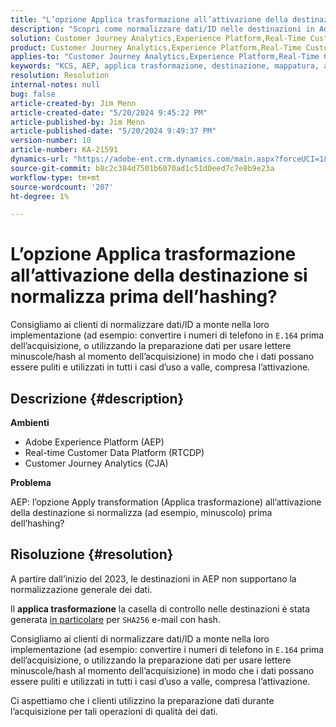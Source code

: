 ```yaml
---
title: "L’opzione Applica trasformazione all’attivazione della destinazione si normalizza prima dell’hashing?"
description: "Scopri come normalizzare dati/ID nelle destinazioni in Adobe Experience Platform."
solution: Customer Journey Analytics,Experience Platform,Real-Time Customer Data Platform
product: Customer Journey Analytics,Experience Platform,Real-Time Customer Data Platform
applies-to: "Customer Journey Analytics,Experience Platform,Real-Time Customer Data Platform"
keywords: "KCS, AEP, applica trasformazione, destinazione, mappatura, attivazione, RT-CDP, Customer Journey Analytics, normalizzazione, Adobe Experience Platform, FAQ"
resolution: Resolution
internal-notes: null
bug: false
article-created-by: Jim Menn
article-created-date: "5/20/2024 9:45:22 PM"
article-published-by: Jim Menn
article-published-date: "5/20/2024 9:49:37 PM"
version-number: 10
article-number: KA-21591
dynamics-url: "https://adobe-ent.crm.dynamics.com/main.aspx?forceUCI=1&pagetype=entityrecord&etn=knowledgearticle&id=5c660a3c-f216-ef11-9f8a-6045bd006268"
source-git-commit: b8c2c384d7501b6070ad1c51d0eed7c7e8b9e23a
workflow-type: tm+mt
source-wordcount: '207'
ht-degree: 1%

---
```


# L’opzione Applica trasformazione all’attivazione della destinazione si normalizza prima dell’hashing?


Consigliamo ai clienti di normalizzare dati/ID a monte nella loro implementazione (ad esempio: convertire i numeri di telefono in `E.164` prima dell’acquisizione, o utilizzando la preparazione dati per usare lettere minuscole/hash al momento dell’acquisizione) in modo che i dati possano essere puliti e utilizzati in tutti i casi d’uso a valle, compresa l’attivazione.

## Descrizione {#description}


<b>Ambienti</b>

- Adobe Experience Platform (AEP)
- Real-time Customer Data Platform (RTCDP)
- Customer Journey Analytics (CJA)




<b>Problema</b>

AEP: l’opzione Apply transformation (Applica trasformazione) all’attivazione della destinazione si normalizza (ad esempio, minuscolo) prima dell’hashing?


## Risoluzione {#resolution}


A partire dall’inizio del 2023, le destinazioni in AEP non supportano la normalizzazione generale dei dati.

Il <b>applica trasformazione</b> la casella di controllo nelle destinazioni è stata generata <u>in particolare</u> per `SHA256` e-mail con hash.

Consigliamo ai clienti di normalizzare dati/ID a monte nella loro implementazione (ad esempio: convertire i numeri di telefono in `E.164` prima dell’acquisizione, o utilizzando la preparazione dati per usare lettere minuscole/hash al momento dell’acquisizione) in modo che i dati possano essere puliti e utilizzati in tutti i casi d’uso a valle, compresa l’attivazione.

Ci aspettiamo che i clienti utilizzino la preparazione dati durante l’acquisizione per tali operazioni di qualità dei dati.




